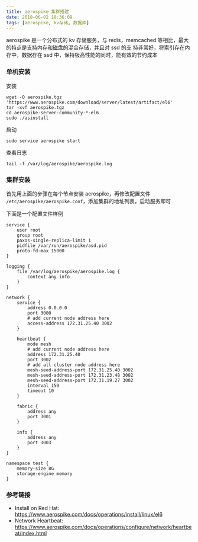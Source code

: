 ```yaml
---
title: aerospike 集群搭建
date: 2018-06-02 18:36:09
tags: [aerospike, kv存储, 数据库]
---
```


aerospike 是一个分布式的 kv 存储服务，与 redis，memcached 等相比，最大的特点是支持内存和磁盘的混合存储，并且对 ssd 的支
持非常好，将索引存在内存中，数据存在 ssd 中，保持极高性能的同时，能有效的节约成本

### 单机安装

安装

```
wget -O aerospike.tgz 'https://www.aerospike.com/download/server/latest/artifact/el6'
tar -xvf aerospike.tgz
cd aerospike-server-community-*-el6
sudo ./asinstall
```

启动

```
sudo service aerospike start
```

查看日志

```
tail -f /var/log/aerospike/aerospike.log
```

### 集群安装

首先用上面的步骤在每个节点安装 aerospike，再修改配置文件 `/etc/aerospike/aerospike.conf`，添加集群的地址列表，启动服务即可

下面是一个配置文件样例

```
service {
    user root
    group root
    paxos-single-replica-limit 1
    pidfile /var/run/aerospike/asd.pid
    proto-fd-max 15000
}

logging {
    file /var/log/aerospike/aerospike.log {
        context any info
    }
}

network {
    service {
        address 0.0.0.0
        port 3000
        # add current node address here
        access-address 172.31.25.40 3002
    }

    heartbeat {
        mode mesh
        # add current node address here        
        address 172.31.25.40
        port 3002
        # add all cluster node address here
        mesh-seed-address-port 172.31.25.40 3002
        mesh-seed-address-port 172.31.23.48 3002
        mesh-seed-address-port 172.31.19.27 3002
        interval 150
        timeout 10
    }

    fabric {
        address any
        port 3001
    }

    info {
        address any
        port 3003
    }
}

namespace test {
    memory-size 8G
    storage-engine memory
}
```

### 参考链接

- Install on Red Hat: <https://www.aerospike.com/docs/operations/install/linux/el6>
- Network Heartbeat: <https://www.aerospike.com/docs/operations/configure/network/heartbeat/index.html>
